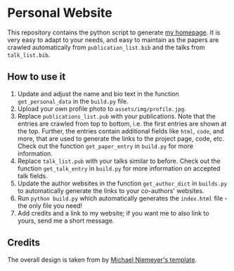 # Personal Website

This repository contains the python script to generate [my homepage](https://m-niemeyer.github.io/). It is very easy to adapt to your needs, and easy to maintain as the papers are crawled automatically from `publication_list.bib` and the talks from `talk_list.bib`.

## How to use it
1. Update and adjust the name and bio text in the function `get_personal_data` in the `build.py` file.
2. Upload your own profile photo to `assets/img/profile.jpg`.
3. Replace `publications_list.pub` with your publications. Note that the entries are crawled from top to bottom, i.e. the first entries are shown at the top. Further, the entries contain additional fields like `html`, `code`, and more, that are used to generate the links to the project page, code, etc. Check out the function `get_paper_entry` in `build.py` for more information.
4. Replace `talk_list.pub` with your talks similar to before. Check out the function `get_talk_entry` in `build.py` for more information on accepted talk fields.
5. Update the author websites in the function `get_author_dict` in `builds.py` to automatically generate the links to your co-authors' websites.
6. Run `python build.py` which automatically generates the `index.html` file - the only file you need!
7. Add credits and a link to my website; if you want me to also link to yours, send me a short message.

## Credits

The overall design is taken from by [Michael Niemeyer's  template](https://github.com/m-niemeyer).
